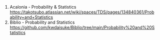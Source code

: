 1. Acalonia - Probability & Statistics https://takotsubo.atlassian.net/wiki/spaces/TDS/pages/134840361/Probability+and+Statistics
2. Biblio - Probability and Statistics https://github.com/kwdaisuke/Biblio/tree/main/Probability%20and%20Statistics